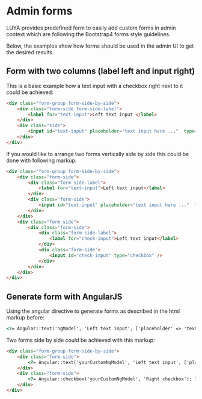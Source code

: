 # Admin forms

LUYA provides predefined form to easily add custom forms in admin context which are following the Bootstrap4 forms style guidelines.

Below, the examples show how forms should be used in the admin UI to get the desired results.

## Form with two columns (label left and input right)

This is a basic example how a text input with a checkbox right next to it could be achieved:


```html 
<div class="form-group form-side-by-side">
    <div class="form-side form-side-label">
        <label for="text-input">Left text input </label>
    </div>
    <div class="side">
        <input id="text-input" placeholder="text input here ..."  type="text" />
    </div>
</div>
```

If you would like to arrange two forms vertically side by side this could be done with following markup:

```html 
<div class="form-group form-side-by-side">
    <div class="form-side">
        <div class="form-side-label">
            <label for="text-input">Left text input</label>
        </div>
        <div class="form-side">
            <input id="text-input" placeholder="text input here ..."  type="text" />
        </div>
    </div>
    <div class="form-side">
        <div class="form-side">
            <div class="form-side-label">
                <label for="check-input">Left text input</label>
            </div>
            <div class="form-side">
                <input id="check-input" type="checkbox" />
            </div>
        </div>
    </div>
</div>
```

## Generate form with AngularJS 

Using the angular directive to generate forms as described in the html markup before:

```html 
<?= Angular::text('ngModel', 'Left text input', ['placeholder' => 'text input here ...']); ?>
```

Two forms side by side could be achieved with this markup:

```html 
<div class="form-group form-side-by-side">
    <div class="form-side">
        <?= Angular::text('yourCustomNgModel', 'Left text input', ['placeholder' => 'text input here ...']); ?>
    </div>
    <div class="form-side">
        <?= Angular::checkbox('yourCustomNgModel', 'Right checkbox'); ?>
    </div>
</div>
```

